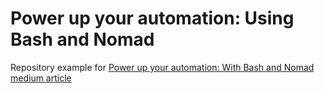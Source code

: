 # Power up your automation: Using Bash and Nomad

Repository example for [Power up your automation: With Bash and Nomad medium article](https://medium.com/@dalfonzo/power-up-your-automation-using-bash-and-nomad-edafd700f5e5)
